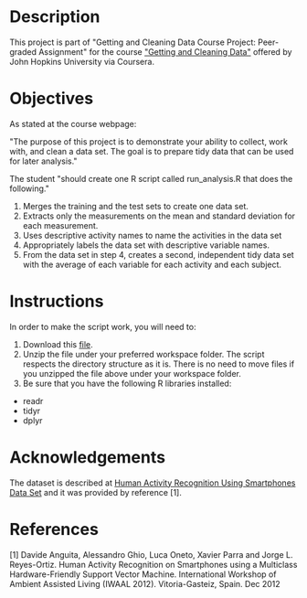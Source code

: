 # Description
This project is part of "Getting and Cleaning Data Course Project: Peer-graded Assignment" for the course ["Getting and Cleaning Data"](https://www.coursera.org/learn/data-cleaning) offered by John Hopkins University via Coursera.

# Objectives
As stated at the course webpage:

"The purpose of this project is to demonstrate your ability to collect, work with, and clean a data set. The goal is to prepare tidy data that can be used for later analysis."

The student "should create one R script called run_analysis.R that does the following."

1. Merges the training and the test sets to create one data set.
2. Extracts only the measurements on the mean and standard deviation for each measurement.
3. Uses descriptive activity names to name the activities in the data set
4. Appropriately labels the data set with descriptive variable names.
5. From the data set in step 4, creates a second, independent tidy data set with the average of each variable for each activity and each subject.

# Instructions

In order to make the script work, you will need to:

1. Download this [file](https://d396qusza40orc.cloudfront.net/getdata%2Fprojectfiles%2FUCI%20HAR%20Dataset.zip).
2. Unzip the file under your preferred workspace folder. The script respects the directory structure as it is. There is no need to move files if you unzipped the file above under your workspace folder.
3. Be sure that you have the following R libraries installed:
* readr
* tidyr
* dplyr


# Acknowledgements
The dataset is described at [Human Activity Recognition Using Smartphones Data Set](http://archive.ics.uci.edu/ml/datasets/Human+Activity+Recognition+Using+Smartphones) and it was provided by reference [1]. 

# References
[1] Davide Anguita, Alessandro Ghio, Luca Oneto, Xavier Parra and Jorge L. Reyes-Ortiz. Human Activity Recognition on Smartphones using a Multiclass Hardware-Friendly Support Vector Machine. International Workshop of Ambient Assisted Living (IWAAL 2012). Vitoria-Gasteiz, Spain. Dec 2012
